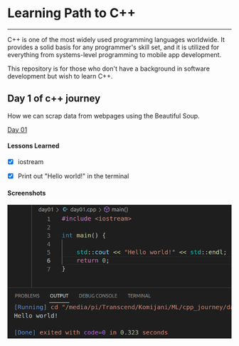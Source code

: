 # Learning Path to C++
***
C++ is one of the most widely used programming languages worldwide.
It provides a solid basis for any programmer's skill set, and it is utilized for everything from systems-level programming to mobile app development.

This repository is for those who don't have a background in software development but wish to learn C++. 

## Day 1 of c++ journey

How we can scrap data from webpages using the Beautiful Soup.

  [Day 01](day01)
#### Lessons Learned

- [x] iostream
- [x] Print out "Hello world!" in the terminal


#### Screenshots

<img  src="images/Day_01.png" height="300"/> 
